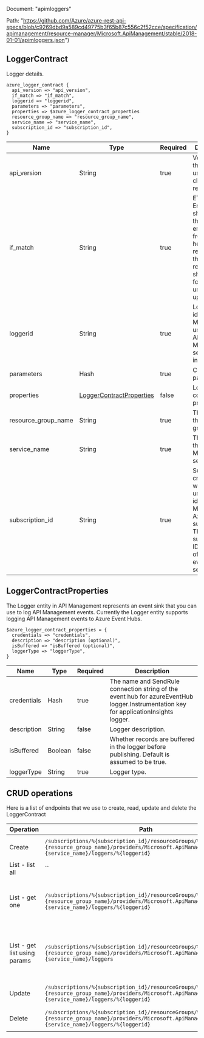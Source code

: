 Document: "apimloggers"


Path: "https://github.com/Azure/azure-rest-api-specs/blob/c9269dbd9a589cd49775b3f65b87c556c2f52cce/specification/apimanagement/resource-manager/Microsoft.ApiManagement/stable/2018-01-01/apimloggers.json")

## LoggerContract

Logger details.

```puppet
azure_logger_contract {
  api_version => "api_version",
  if_match => "if_match",
  loggerid => "loggerid",
  parameters => "parameters",
  properties => $azure_logger_contract_properties
  resource_group_name => "resource_group_name",
  service_name => "service_name",
  subscription_id => "subscription_id",
}
```

| Name        | Type           | Required       | Description       |
| ------------- | ------------- | ------------- | ------------- |
|api_version | String | true | Version of the API to be used with the client request. |
|if_match | String | true | ETag of the Entity. ETag should match the current entity state from the header response of the GET request or it should be * for unconditional update. |
|loggerid | String | true | Logger identifier. Must be unique in the API Management service instance. |
|parameters | Hash | true | Create parameters. |
|properties | [LoggerContractProperties](#loggercontractproperties) | false | Logger entity contract properties. |
|resource_group_name | String | true | The name of the resource group. |
|service_name | String | true | The name of the API Management service. |
|subscription_id | String | true | Subscription credentials which uniquely identify Microsoft Azure subscription. The subscription ID forms part of the URI for every service call. |
        
## LoggerContractProperties

The Logger entity in API Management represents an event sink that you can use to log API Management events. Currently the Logger entity supports logging API Management events to Azure Event Hubs.

```puppet
$azure_logger_contract_properties = {
  credentials => "credentials",
  description => "description (optional)",
  isBuffered => "isBuffered (optional)",
  loggerType => "loggerType",
}
```

| Name        | Type           | Required       | Description       |
| ------------- | ------------- | ------------- | ------------- |
|credentials | Hash | true | The name and SendRule connection string of the event hub for azureEventHub logger.Instrumentation key for applicationInsights logger. |
|description | String | false | Logger description. |
|isBuffered | Boolean | false | Whether records are buffered in the logger before publishing. Default is assumed to be true. |
|loggerType | String | true | Logger type. |



## CRUD operations

Here is a list of endpoints that we use to create, read, update and delete the LoggerContract

| Operation | Path | Verb | Description | OperationID |
| ------------- | ------------- | ------------- | ------------- | ------------- |
|Create|`/subscriptions/%{subscription_id}/resourceGroups/%{resource_group_name}/providers/Microsoft.ApiManagement/service/%{service_name}/loggers/%{loggerid}`|Put|Creates or Updates a logger.|Logger_CreateOrUpdate|
|List - list all|``||||
|List - get one|`/subscriptions/%{subscription_id}/resourceGroups/%{resource_group_name}/providers/Microsoft.ApiManagement/service/%{service_name}/loggers/%{loggerid}`|Get|Gets the details of the logger specified by its identifier.|Logger_Get|
|List - get list using params|`/subscriptions/%{subscription_id}/resourceGroups/%{resource_group_name}/providers/Microsoft.ApiManagement/service/%{service_name}/loggers`|Get|Lists a collection of loggers in the specified service instance.|Logger_ListByService|
|Update|`/subscriptions/%{subscription_id}/resourceGroups/%{resource_group_name}/providers/Microsoft.ApiManagement/service/%{service_name}/loggers/%{loggerid}`|Put|Creates or Updates a logger.|Logger_CreateOrUpdate|
|Delete|`/subscriptions/%{subscription_id}/resourceGroups/%{resource_group_name}/providers/Microsoft.ApiManagement/service/%{service_name}/loggers/%{loggerid}`|Delete|Deletes the specified logger.|Logger_Delete|
